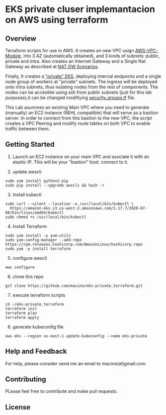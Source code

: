 # EKS private cluser implemantacion on AWS using terraform

## Overview
Terraform scripts for use in AWS. It creates an new VPC usign [AWS-VPC-Module](https://registry.terraform.io/modules/terraform-aws-modules/vpc/aws/), 
into 3 AZ (automatically obtained), and 3 kinds of subnets: public, private and intra. Also creates an Internet Gateway and a Single Nat Gateway as described at 
[NAT GW Scenarios](https://registry.terraform.io/modules/terraform-aws-modules/vpc/aws/2.48.0#nat-gateway-scenarios).

Finally, It creates a ["private" EKS](https://docs.aws.amazon.com/eks/latest/userguide/private-clusters.html), deploying internal endpoints and a single 
node group of workers at "private" subnets. The ingress will be deployed onto intra subnets, thus isolating nodes from the rest of components. 
The nodes can be accesible using ssh from public subnets (just for this lab purposes),it can be changed modifiying 
[security_groups.tf](https://github.com/macine/eks-private_terraform/blob/master/security_groups.tf) file.

This Lab asummes an existing Main VPC where you need to generate (manually) an EC2 instance (REHL compatible) that will serve as a bastion server. 
In order to connect from this bastion to the new VPC, the script creates a VPC Peering and modify route tables on both VPC to enable traffic between them.

## Getting Started

1. Launch an EC2 instance on your main VPC and asociate it with an elastic IP. This will be your "bastion" host. connect to it.

2. update awscli 
```shell
sudo yum install python2-pip
sudo pip install --upgrade awscli && hash -r
```

3. Install kubectl
```shell
sudo curl --silent --location -o /usr/local/bin/kubectl \
  https://amazon-eks.s3.us-west-2.amazonaws.com/1.17.7/2020-07-08/bin/linux/amd64/kubectl
sudo chmod +x /usr/local/bin/kubectl
```

4. Install Terraform
```shell
sudo yum install -y yum-utils
sudo yum-config-manager --add-repo https://rpm.releases.hashicorp.com/AmazonLinux/hashicorp.repo
sudo yum -y install terraform
```

5. configure awscli
```shell
aws configure
```

6. clone this repo
```shell
git clone https://github.com/macine/eks-private_terraform.git
```

7. execute terraform scripts
```shell
cd ~/eks-private_terraform
terraform init
terraform plan 
terraform apply
```
8. generate kubeconfig file
```shell
aws eks --region us-east-1 update-kubeconfig --name eks-private
```

## Help and Feedback
For help, please consider send me an email to macine(at)gmail.com

## Contributing
PLease feel free to contribute and make pull requests. 

## License

